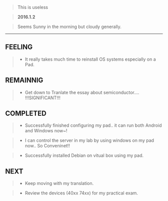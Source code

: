 > This is useless

> **2016.1.2**

> Seems Sunny in the morning but cloudy generally.


---
## FEELING
>+ It really takes much time to reinstall OS systems especially on a Pad.

## REMAINNIG
>+ Get down to Tranlate the essay about semiconductor.... !!!SIGNIFICANT!!!

## COMPLETED
> + Successfully finished configuring my pad.. it can run both Android and Windows now~!

> + I can control the server in my lab by using windows on my pad now.. So Conveninet!!

> + Successfully installed Debian on vitual box using my pad.




## NEXT
> + Keep moving with my translation.

> + Review the devices (40xx 74xx) for my practical exam.
